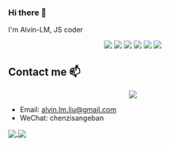 ### Hi there 👋

I'm Alvin-LM, JS coder

<div align="center">
  <img src="https://img.shields.io/badge/-JavaScript-f6da1c?style=flat&logo=javascript&logoColor=white">
  <img src="https://img.shields.io/badge/-TypeScript-2b6dbf?style=flat&logo=typescript&logoColor=white">
  <img src="https://img.shields.io/badge/-Vue-46b882?style=flat&logo=vue.js&logoColor=white">
  <img src="https://img.shields.io/badge/-React-00b4ce?style=flat&logo=react&logoColor=white">
  <img src="https://img.shields.io/badge/-Node.js-3C873A?style=flat&logo=Node.js&logoColor=white">
  <img src="https://img.shields.io/badge/wechat_miniprogram-09b955?style=flat&logo=wechat&logoColor=white">
</div>

## Contact me 📫 

<div align="center">
  <img align="center" src="https://profile-counter.glitch.me/Alvin-LM/count.svg" />
</div>

- Email: alvin.lm.liu@gmail.com
- WeChat: chenzisangeban

<a href="https://github.com/Alvin-LM">
  <img align="center" src="https://github-readme-stats.vercel.app/api?username=Alvin-LM&show_icons=true&count_privat" />
</a>

<a href="https://github.com/Alvin-LM">
  <img align="center" src="https://github-readme-stats.vercel.app/api/top-langs/?username=Alvin-Lm&layout=compact" />
</a>

